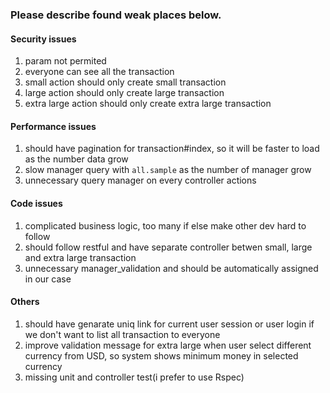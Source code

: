### Please describe found weak places below.

#### Security issues

1. param not permited
2. everyone can see all the transaction
3. small action should only create small transaction
4. large action should only create large transaction
5. extra large action should only create extra large transaction
#### Performance issues

1. should have pagination for transaction#index, so it will be faster to load as the number data grow
2. slow manager query with `all.sample` as the number of manager grow
3. unnecessary query manager on every controller actions
#### Code issues

1. complicated business logic, too many if else make other dev hard to follow
2. should follow restful and have separate controller betwen small, large and extra large transaction
3. unnecessary manager_validation and should be automatically assigned in our case
#### Others

1. should have genarate uniq link for current user session or user login if we don't want to list all transaction to everyone
2. improve validation message for extra large when user select different currency from USD, so system shows minimum money in selected currency
3. missing unit and controller test(i prefer to use Rspec)
